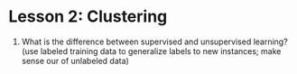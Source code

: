 # Lesson 2: Clustering

1. What is the difference between supervised and unsupervised learning? (use labeled training data to generalize labels to new instances; make sense our of unlabeled data)
